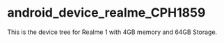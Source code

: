# android_device_realme_CPH1859
This is the device tree for Realme 1 with 4GB memory and 64GB Storage.

